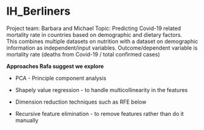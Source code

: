 # IH_Berliners
Project team: Barbara and Michael
Topic: Predicting Covid-19 related mortality rate in countries based on demographic and dietary factors.  
This combines multiple datasets on nutrition with a dataset on demographic information as independent/input variables.
Outcome/dependent variable is mortality rate (deaths from Covid-19 / total confirmed cases)


**Approaches Rafa suggest we explore**

- PCA - Principle component analysis

- Shapely value regression - to handle multicollinearity in the features

- Dimension reduction techniques such as RFE below
- Recursive feature elimination - to remove features rather than do it manually
